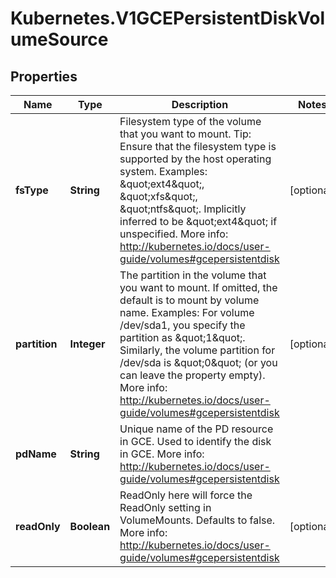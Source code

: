 # Kubernetes.V1GCEPersistentDiskVolumeSource

## Properties
Name | Type | Description | Notes
------------ | ------------- | ------------- | -------------
**fsType** | **String** | Filesystem type of the volume that you want to mount. Tip: Ensure that the filesystem type is supported by the host operating system. Examples: \&quot;ext4\&quot;, \&quot;xfs\&quot;, \&quot;ntfs\&quot;. Implicitly inferred to be \&quot;ext4\&quot; if unspecified. More info: http://kubernetes.io/docs/user-guide/volumes#gcepersistentdisk | [optional] 
**partition** | **Integer** | The partition in the volume that you want to mount. If omitted, the default is to mount by volume name. Examples: For volume /dev/sda1, you specify the partition as \&quot;1\&quot;. Similarly, the volume partition for /dev/sda is \&quot;0\&quot; (or you can leave the property empty). More info: http://kubernetes.io/docs/user-guide/volumes#gcepersistentdisk | [optional] 
**pdName** | **String** | Unique name of the PD resource in GCE. Used to identify the disk in GCE. More info: http://kubernetes.io/docs/user-guide/volumes#gcepersistentdisk | 
**readOnly** | **Boolean** | ReadOnly here will force the ReadOnly setting in VolumeMounts. Defaults to false. More info: http://kubernetes.io/docs/user-guide/volumes#gcepersistentdisk | [optional] 



